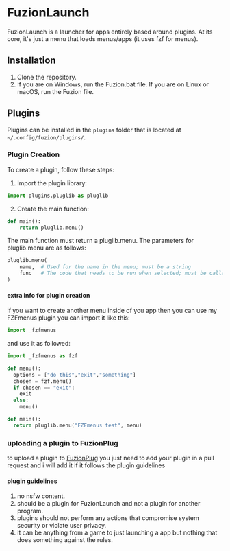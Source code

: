 # FuzionLaunch

FuzionLaunch is a launcher for apps entirely based around plugins. At its core, it's just a menu that loads menus/apps (it uses fzf for menus).

## Installation

1. Clone the repository.
2. If you are on Windows, run the Fuzion.bat file. If you are on Linux or macOS, run the Fuzion file.

## Plugins

Plugins can be installed in the `plugins` folder that is located at `~/.config/fuzion/plugins/`.

### Plugin Creation

To create a plugin, follow these steps:

1. Import the plugin library:

```python
import plugins.pluglib as pluglib
```
2. Create the main function:
```python
def main():
    return pluglib.menu()
```
The main function must return a pluglib.menu. The parameters for pluglib.menu are as follows:
```python
pluglib.menu(
    name,  # Used for the name in the menu; must be a string
    func   # The code that needs to be run when selected; must be callable
)
```

#### extra info for plugin creation
if you want to create another menu inside of you app then you can use my FZFmenus plugin you can import it like this:
```python
import _fzfmenus
```
and use it as followed:
```python
import _fzfmenus as fzf

def menu():
  options = ["do this","exit","something"]
  chosen = fzf.menu()
  if chosen == "exit":
    exit
  else:
    menu()

def main():
  return pluglib.menu("FZFmenus test", menu)
```

### uploading a plugin to FuzionPlug

to upload a plugin to [FuzionPlug](https://github.com/artyuiCraft/fuzionplug) you just need to add your plugin in a pull request and i will add it if it follows the plugin guidelines

#### plugin guidelines
1. no nsfw content.
2. should be a plugin for FuzionLaunch and not a plugin for another program.
3. plugins should not perform any actions that compromise system security or violate user privacy.
4. it can be anything from a game to just launching a app but nothing that does something against the rules.
